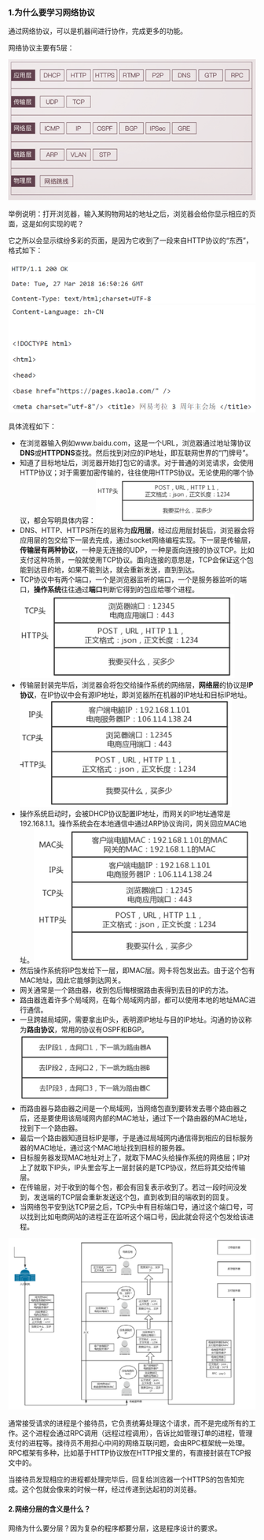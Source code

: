 ### 1.为什么要学习网络协议

通过网络协议，可以是机器间进行协作，完成更多的功能。

网络协议主要有5层：

<img src="趣谈网络协议.assets/image-20200720212035590.png" alt="image-20200720212035590" style="zoom:67%;" />

举例说明：打开浏览器，输入某购物网站的地址之后，浏览器会给你显示相应的页面，这是如何实现的呢？

它之所以会显示缤纷多彩的页面，是因为它收到了一段来自HTTP协议的“东西”，格式如下：

<img src="趣谈网络协议.assets/image-20200720200809976.png" alt="image-20200720200809976" style="zoom:67%;" />

<img src="趣谈网络协议.assets/image-20200720200629780.png" alt="image-20200720200629780" style="zoom:67%;" />

具体流程如下：

- 在浏览器输入例如www.baidu.com，这是一个URL，浏览器通过地址簿协议**DNS**或**HTTPDNS**查找。然后找到对应的IP地址，即互联网世界的“门牌号”。
- 知道了目标地址后，浏览器开始打包它的请求。对于普通的浏览请求，会使用HTTP协议；对于需要加密传输的，往往使用HTTPS协议。无论使用的哪个协议，都会写明具体内容：<img src="趣谈网络协议.assets/image-20200720201644439.png" alt="image-20200720201644439" style="zoom:50%;" />
- DNS、HTTP、HTTPS所在的层称为**应用层**，经过应用层封装后，浏览器会将应用层的包交给下一层去完成，通过socket网络编程实现。下一层是传输层，**传输层有两种协议**，一种是无连接的UDP，一种是面向连接的协议TCP。比如支付这种场景，一般就使用TCP协议。面向连接的意思是，TCP会保证这个包能到达目的地，如果不能到达，就会重新发送，直到到达。
- TCP协议中有两个端口，一个是浏览器监听的端口，一个是服务器监听的端口，**操作系统**往往通过**端口**判断它得到的包应给哪个进程。<img src="趣谈网络协议.assets/image-20200720203438250.png" alt="image-20200720203438250" style="zoom:67%;" />
- 传输层封装完毕后，浏览器会将包交给操作系统的网络层，**网络层**的协议是**IP协议**，在IP协议中会有源IP地址，即浏览器所在机器的IP地址和目标IP地址。<img src="趣谈网络协议.assets/image-20200720203717472.png" alt="image-20200720203717472" style="zoom:67%;" />
- 操作系统启动时，会被DHCP协议配置IP地址，而网关的IP地址通常是192.168.1.1。操作系统会在本地通信中通过ARP协议询问，网关回应MAC地址。<img src="趣谈网络协议.assets/image-20200720204546032.png" alt="image-20200720204546032" style="zoom:67%;" />
- 然后操作系统将IP包发给下一层，即MAC层。网卡将包发出去。由于这个包有MAC地址，因此它能够到达网关。
- 网关通常是一个路由器，收到包后悔根据路由表得到去目的IP的方法。
- 路由器连着许多个局域网，在每个局域网内部，都可以使用本地的地址MAC进行通信。
- 一旦跨越局域网，需要拿出IP头，表明源IP地址与目的IP地址。沟通的协议称为**路由协议**，常用的协议有OSPF和BGP。<img src="趣谈网络协议.assets/image-20200720205005968.png" alt="image-20200720205005968" style="zoom:67%;" />
- 而路由器与路由器之间是一个局域网，当网络包直到要转发去哪个路由器之后，还是要使用该局域网内部的MAC地址，通过下一个路由器的MAC地址，找到下一个路由器。
- 最后一个路由器知道目标IP是哪，于是通过局域网内通信得到相应的目标服务器的MAC地址，通过这个MAC地址找到目标的服务器。
- 目标服务器发现MAC地址对上了，就取下MAC头给操作系统的网络层；IP对上了就取下IP头，IP头里会写上一层封装的是TCP协议，然后将其交给传输层。
- 在传输层，对于收到的每个包，都会有回复表示收到了。若过一段时间没发到，发送端的TCP层会重新发送这个包，直到收到目的端收到的回复。
- 当网络包平安到达TCP层之后，TCP头中有目标端口号，通过这个端口号，可以找到比如电商网站的进程正在监听这个端口号，因此就会将这个包发给该进程。

<img src="趣谈网络协议.assets/image-20200720211238012.png" alt="image-20200720211238012" style="zoom: 67%;" />

通常接受请求的进程是个接待员，它负责统筹处理这个请求，而不是完成所有的工作。这个进程会通过RPC调用（远程过程调用），告诉比如管理订单的进程，管理支付的进程等。接待员不用担心中间的网络互联问题，会由RPC框架统一处理。RPC框架有多种，比如基于HTTP协议放在HTTP报文里的，有直接封装在TCP报文中的。

当接待员发现相应的进程都处理完毕后，回复给浏览器一个HTTPS的包告知完成。这个包就会像来的时候一样，经过传递到达起初的浏览器。



#### 2.网络分层的含义是什么？

网络为什么要分层？因为复杂的程序都要分层，这是程序设计的要求。